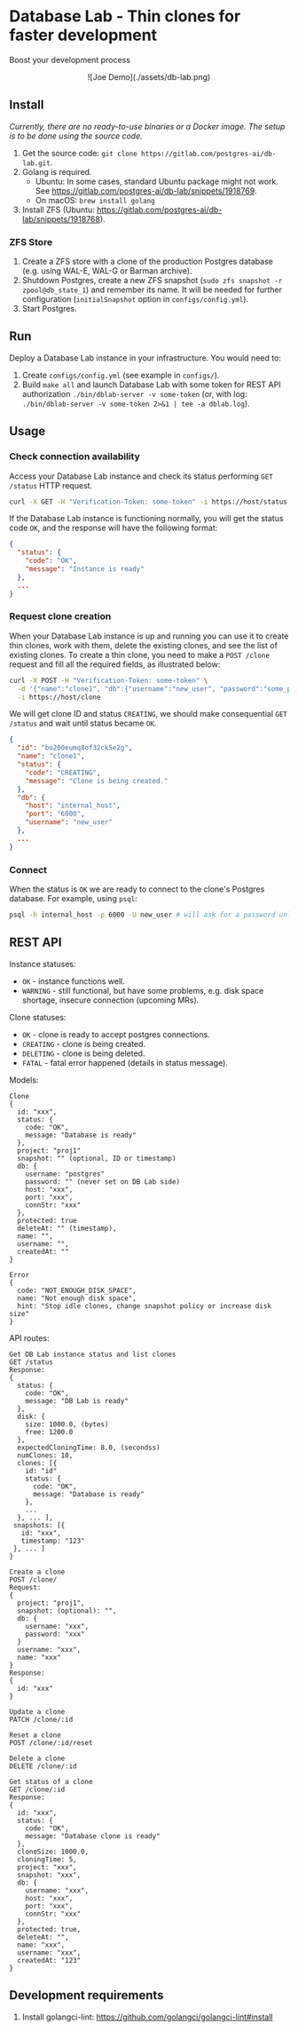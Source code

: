 # Database Lab - Thin clones for faster development
Boost your development process

<div align="center">
    ![Joe Demo](./assets/db-lab.png)
</div>

## Install

*Currently, there are no ready-to-use binaries or a Docker image. The setup
is to be done using the source code.*

1. Get the source code: `git clone https://gitlab.com/postgres-ai/db-lab.git`.
1. Golang is required.
    - Ubuntu: In some cases, standard Ubuntu package might not work. See
https://gitlab.com/postgres-ai/db-lab/snippets/1918769.
    - On macOS: `brew install golang`
1. Install ZFS (Ubuntu: https://gitlab.com/postgres-ai/db-lab/snippets/1918768).

### ZFS Store
1. Create a ZFS store with a clone of
the production Postgres database (e.g. using WAL-E, WAL-G or Barman archive).
1. Shutdown Postgres, create a new ZFS snapshot
(`sudo zfs snapshot -r  zpool@db_state_1`) and remember its name. It will
be needed for further configuration (`initialSnapshot` option in
`configs/config.yml`).
1. Start Postgres.


## Run
Deploy a Database Lab instance in your infrastructure. You would need to:
1. Create `configs/config.yml` (see example in `configs/`).
1. Build `make all` and launch Database Lab with some token for REST API
authorization `./bin/dblab-server -v some-token`
(or, with log: `./bin/dblab-server -v some-token 2>&1 | tee -a dblab.log`).


## Usage
### Check connection availability
Access your Database Lab instance and check its status performing `GET /status`
HTTP request.
```bash
curl -X GET -H "Verification-Token: some-token" -i https://host/status
```

If the Database Lab instance is functioning normally, you will get the status
code `OK`, and the response will have the following format:
```json
{
  "status": {
    "code": "OK",
    "message": "Instance is ready"
  },
  ...
}
```

### Request clone creation
When your Database Lab instance is up and running you can use it to create thin
clones, work with them, delete the existing clones, and see the list of
existing clones. To create a thin clone, you need to make a `POST /clone`
request and fill all the required fields, as illustrated below:

```bash
curl -X POST -H "Verification-Token: some-token" \
  -d '{"name":"clone1", "db":{"username":"new_user", "password":"some_password"}}' \
  -i https://host/clone
```

We will get clone ID and status `CREATING`, we should make consequential
`GET /status` and wait until status became `OK`.
```json
{
  "id": "bo200eumq8of32ck5e2g",
  "name": "clone1",
  "status": {
    "code": "CREATING",
    "message": "Clone is being created."
  },
  "db": {
    "host": "internal_host",
    "port": "6000",
    "username": "new_user"
  },
  ...
}
```

### Connect
When the status is `OK` we are ready to connect to the clone's Postgres
database. For example, using `psql`:
```bash
psql -h internal_host -p 6000 -U new_user # will ask for a password unless it's set in either PGPASSWORD or .pgpass
```


## REST API

Instance statuses:
- `OK` - instance functions well.
- `WARNING` - still functional, but have some problems, e.g. disk space shortage, insecure connection (upcoming MRs).

Clone statuses:
- `OK` - clone is ready to accept postgres connections.
- `CREATING` - clone is being created.
- `DELETING` - clone is being deleted.
- `FATAL` - fatal error happened (details in status message).

Models:
```
Clone
{
  id: "xxx",
  status: {
    code: "OK",
    message: "Database is ready"
  },
  project: "proj1"
  snapshot: "" (optional, ID or timestamp)
  db: {
    username: "postgres"
    password: "" (never set on DB Lab side)
    host: "xxx",
    port: "xxx",
    connStr: "xxx"
  },
  protected: true
  deleteAt: "" (timestamp),
  name: "",
  username: "",
  createdAt: ""
}

Error
{
  code: "NOT_ENOUGH_DISK_SPACE",
  name: "Not enough disk space",
  hint: "Stop idle clones, change snapshot policy or increase disk size"
}
```

API routes:
```
Get DB Lab instance status and list clones
GET /status
Response:
{
  status: {
    code: "OK",
    message: "DB Lab is ready"
  },
  disk: {
    size: 1000.0, (bytes)
    free: 1200.0
  },
  expectedCloningTime: 8.0, (secondss)
  numClones: 10,
  clones: [{
    id: "id"
    status: {
      code: "OK",
      message: "Database is ready"
    },
    ...
  }, ... ],
 snapshots: [{
   id: "xxx",
   timestamp: "123"
 }, ... ]
}

Create a clone
POST /clone/
Request:
{
  project: "proj1",
  snapshot: (optional): "",
  db: {
    username: "xxx",
    password: "xxx"
  }
  username: "xxx",
  name: "xxx"
}
Response:
{
  id: "xxx"
}

Update a clone
PATCH /clone/:id

Reset a clone
POST /clone/:id/reset

Delete a clone
DELETE /clone/:id

Get status of a clone
GET /clone/:id
Response:
{
  id: "xxx",
  status: {
    code: "OK",
    message: "Database clone is ready"
  },
  cloneSize: 1000.0,
  cloningTime: 5,
  project: "xxx",
  snapshot: "xxx",
  db: {
    username: "xxx",
    host: "xxx",
    port: "xxx",
    connStr: "xxx"
  },
  protected: true,
  deleteAt: "",
  name: "xxx",
  username: "xxx",
  createdAt: "123"
}
```

## Development requirements

1. Install golangci-lint: https://github.com/golangci/golangci-lint#install
